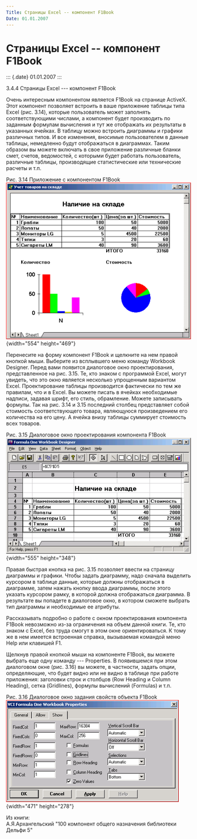 ```yaml
---
Title: Страницы Excel -- компонент F1Book
Date: 01.01.2007
---
```



Страницы Excel -- компонент F1Book
==================================

::: {.date}
01.01.2007
:::

3.4.4 Страницы Excel --- компонент F1Book

Очень интересным компонентом является F1Book на странице ActiveX. Этот
компонент позволяет встроить в ваше приложение таблицы типа Excel (рис.
3.14), которые пользователь может заполнять соответствующими числами, а
компонент будет производить по заданным формулам вычисления и тут же
отображать их результаты в указанных ячейках. В таблицу можно встроить
диаграммы и графики различных типов. И все изменения, вносимые
пользователем в данные таблицы, немедленно будут отображаться в
диаграммах. Таким образом вы можете включать в свое приложение различные
бланки смет, счетов, ведомостей, с которыми будет работать пользователь,
различные таблицы, производящие статистические или технические расчеты и
т.п.

Рис. 3.14 Приложение с компонентом F1Book  
![clip0066](clip0066.png){width="554" height="469"}

Перенесите на форму компонент F1Book и щелкните на нем правой кнопкой
мыши. Выберите из всплывшего меню команду Workbook Designer. Перед вами
появится диалоговое окно проектирования, представленное на рис. 3.15.
Те, кто знаком с программой Excel, могут увидеть, что это окно является
несколько упрощенным вариантом Excel. Проектирование таблицы
производится фактически по тем же правилам, что и в Excel. Вы можете
писать в ячейках необходимые надписи, задавая шрифт, его стиль,
обрамление. Можете записывать формулы. Так на рис. 3.14 и 3.15 последний
столбец представляет собой стоимость соответствующего товара, являющуюся
произведением его количества на его цену. А ячейка внизу таблицы
суммирует стоимость всех товаров.

Рис. 3.15 Диалоговое окно проектирования компонента F1Book  
![clip0067](clip0067.png){width="555" height="348"}

Правая быстрая кнопка на рис. 3.15 позволяет ввести на страницу
диаграммы и графики. Чтобы задать диаграмму, надо сначала выделить
курсором в таблице данные, которые должны отображаться в диаграмме,
затем нажать кнопку ввода диаграммы, после этого указать курсором рамку,
в которой должна отображаться диаграмма. В результате вы попадете в
диалоговое окно, в котором сможете выбрать тип диаграммы и необходимые
ее атрибуты.

Рассказывать подробно о работе с окном проектирования компонента F1Book
невозможно из-за ограничения на объем данной книги. Те, кто знаком с
Excel, без труда смогут в этом окне ориентироваться. К тому же в нем
имеется встроенная справка, вызываемая командой меню Help или клавишей
F1.

Щелкнув правой кнопкой мыши на компоненте F1Book, вы можете выбрать еще
одну команду --- Properties. В появившемся при этом диалоговом окне
(рис. 3.16) вы можете, в частности, задать опции, определяющие, что
будет видно или не видно в таблице при работе приложения: заголовки
строк и столбцов (Row Heading и Column Heading), сетка (Gridlines),
формулы вычислений (Formulas) и т.п.

Рис. 3.16 Диалоговое окно задания свойств объекта F1Book  
![clip0068](clip0068.png){width="471" height="278"}

Из книги:  
А.Я.Архангельский \"100 компонент общего назначения библиотеки Дельфи 5\"
